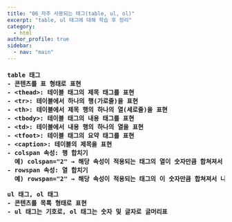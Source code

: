 ```yaml
---
title: "06_자주 사용되는 태그(table, ul, ol)"
excerpt: "table, ul 태그에 대해 학습 후 정리"
category: 
  - html
author_profile: true
sidebar:
  - nav: "main" 
---
```

<h4>
<pre>
table 태그
- 콘텐츠를 표 형태로 표현
- &lt;thead&gt;: 테이블 태그의 제목 태그를 표현
- &lt;tr&gt;: 테이블에서 하나의 행(가로줄)을 표현
- &lt;th&gt;: 테이블에서 제목 행의 하나의 열(세로줄)을 표현
- &lt;tbody&gt;: 테이블 태그의 내용 태그를 표현
- &lt;td&gt;: 테이블에서 내용 행의 하나의 열을 표현
- &lt;tfoot&gt;: 테이블 태그의 요약 태그를 표현
- &lt;caption&gt;: 테이블의 제목을 표현
- colspan 속성: 행 합치기
  예) colspan="2" → 해당 속성이 적용되는 태그의 열이 숫자만큼 합쳐져서 나타남
- rowspan 속성: 열 합치기
  예) rowspan="2" → 해당 속성이 적용되는 태그의 이 숫자만큼 합쳐져서 나타남<br>
ul 태그, ol 태그
- 콘텐츠를 목록 형태로 표현
- ul 태그는 기호로, ol 태그는 숫자 및 글자로 글머리표 
